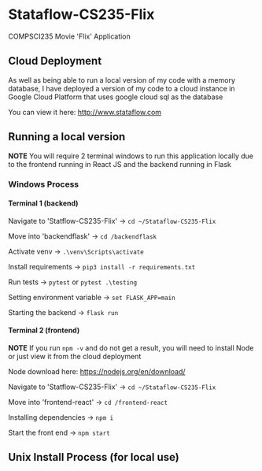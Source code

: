 # Stataflow-CS235-Flix

COMPSCI235 Movie 'Flix' Application

## Cloud Deployment

As well as being able to run a local version of my code with a memory database, I have deployed a version of my code to a cloud instance in Google Cloud Platform that uses google cloud sql as the database

You can view it here: http://www.stataflow.com

## Running a local version

**NOTE** You will require 2 terminal windows to run this application locally due to the frontend running in React JS and the backend running in Flask

### Windows Process

#### Terminal 1 (backend)

Navigate to 'Statflow-CS235-Flix' -> `cd ~/Stataflow-CS235-Flix`

Move into 'backendflask' -> `cd /backendflask`

Activate venv -> `.\venv\Scripts\activate`

Install requirements -> `pip3 install -r requirements.txt`

Run tests -> `pytest` or `pytest .\testing`

Setting environment variable -> `set FLASK_APP=main`

Starting the backend -> `flask run`

#### Terminal 2 (frontend)

**NOTE** If you run `npm -v` and do not get a result, you will need to install Node or just view it from the cloud deployment

Node download here: https://nodejs.org/en/download/

Navigate to 'Statflow-CS235-Flix' -> `cd ~/Stataflow-CS235-Flix`

Move into 'frontend-react' -> `cd /frontend-react`

Installing dependencies -> `npm i`

Start the front end -> `npm start`

## Unix Install Process (for local use)
